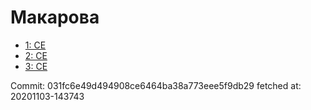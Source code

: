 # Макарова
- [1: CE](1.md)
- [2: CE](2.md)
- [3: CE](3.md)

Commit: 031fc6e49d494908ce6464ba38a773eee5f9db29
 fetched at: 20201103-143743
